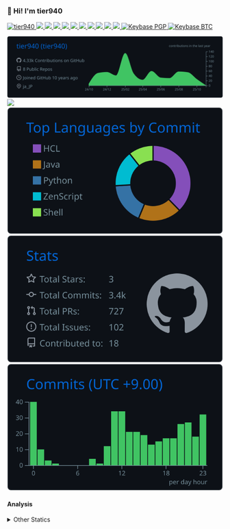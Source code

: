 ### 👋 Hi! I'm tier940

<p align="left"> 
  <a href="https://github.com/tier940/tier940/">
    <img src="https://komarev.com/ghpvc/?username=tier940" alt="tier940" />
  </a>
  <a href="http://twitter.com/tier940">
    <img height="20" src="https://img.shields.io/twitter/follow/tier940?label=Twitter&logo=twitter&style=flat" />
  </a>
  <a href="https://github.com/tier940">
    <img height="20" src="https://img.shields.io/github/followers/tier940?label=follow&logo=github&style=flat" />
  </a>
  <a href="https://www.reddit.com/user/tier940">
    <img height="20" src="https://img.shields.io/reddit/user-karma/combined/tier940?label=Reddit&logo=reddit&style=flat" />
  </a>
  <a href="https://stackoverflow.com/users/17317833/tier940">
    <img height="20" src="https://img.shields.io/stackexchange/stackoverflow/r/17317833?label=StackOverflow&logo=stack-overflow&style=flat" />
  </a>
  <a href="https://zenn.dev/tier940">
    <img height="20" src="https://zenn.badge.nikaera.com/s/tier940/likes" />
  </a>
  <a href="https://zenn.dev/tier940">
    <img height="20" src="https://zenn.badge.nikaera.com/s/tier940/followers" />
  </a>
  <a href="https://zenn.dev/tier940">
    <img height="20" src="https://zenn.badge.nikaera.com/s/tier940/articles" />
  </a>
  <a href="http://qiita.com/tier940">
    <img height="20" src="https://qiita-badge.apiapi.app/s/tier940/posts.svg" />
  </a>
  <a href="http://qiita.com/tier940">
    <img height="20" src="https://qiita-badge.apiapi.app/s/tier940/contributions.svg" />
  </a>
  <a href="https://github.com/tier940/tier940/">
    <img height="20" src="https://github.com/tier940/tier940/actions/workflows/main.yml/badge.svg" />
  </a>
  <a href="https://keybase.io/tier940">
    <img alt="Keybase PGP" src="https://img.shields.io/keybase/pgp/tier940">
  </a>
  <a href="https://keybase.io/tier940">
    <img alt="Keybase BTC" src="https://img.shields.io/keybase/btc/tier940">
  </a>
</p>

[![](https://raw.githubusercontent.com/tier940/tier940/main/profile-summary-card-output/github_dark/0-profile-details.svg)](https://github.com/vn7n24fzkq/github-profile-summary-cards)
[![](https://raw.githubusercontent.com/tier940/tier940/main/profile-summary-card-output/github_dark/1-repos-per-language.svg)](https://github.com/vn7n24fzkq/github-profile-summary-cards) [![](https://raw.githubusercontent.com/tier940/tier940/main/profile-summary-card-output/github_dark/2-most-commit-language.svg)](https://github.com/vn7n24fzkq/github-profile-summary-cards)
[![](https://raw.githubusercontent.com/tier940/tier940/main/profile-summary-card-output/github_dark/3-stats.svg)](https://github.com/vn7n24fzkq/github-profile-summary-cards) [![](https://raw.githubusercontent.com/tier940/tier940/main/profile-summary-card-output/github_dark/4-productive-time.svg)](https://github.com/vn7n24fzkq/github-profile-summary-cards)


#### Analysis
<!-- <img height="150" src="https://github.com/tier940/tier940/blob/master/images/stat.svg" alt="Alternative Text"/> -->

<details>
  <summary>Other Statics</summary>
  <!--START_SECTION:waka-->
![Code Time](http://img.shields.io/badge/Code%20Time-4%2C372%20hrs%2044%20mins-blue)

**🐱 My GitHub Data** 

> 📦 34.7 kB Used in GitHub's Storage 
 > 
> 💼 Opted to Hire
 > 
> 📜 8 Public Repositories 
 > 
> 🔑 5 Private Repositories 
 > 
**I'm an Early 🐤** 

```text
🌞 Morning                2490 commits        ████░░░░░░░░░░░░░░░░░░░░░   16.25 % 
🌆 Daytime                5613 commits        █████████░░░░░░░░░░░░░░░░   36.63 % 
🌃 Evening                5635 commits        █████████░░░░░░░░░░░░░░░░   36.77 % 
🌙 Night                  1586 commits        ███░░░░░░░░░░░░░░░░░░░░░░   10.35 % 
```
📅 **I'm Most Productive on Saturday** 

```text
Monday                   1517 commits        ██░░░░░░░░░░░░░░░░░░░░░░░   09.90 % 
Tuesday                  2510 commits        ████░░░░░░░░░░░░░░░░░░░░░   16.38 % 
Wednesday                1873 commits        ███░░░░░░░░░░░░░░░░░░░░░░   12.22 % 
Thursday                 1613 commits        ███░░░░░░░░░░░░░░░░░░░░░░   10.53 % 
Friday                   2135 commits        ███░░░░░░░░░░░░░░░░░░░░░░   13.93 % 
Saturday                 2897 commits        █████░░░░░░░░░░░░░░░░░░░░   18.90 % 
Sunday                   2779 commits        █████░░░░░░░░░░░░░░░░░░░░   18.13 % 
```


📊 **This Week I Spent My Time On** 

```text
🕑︎ Time Zone: Asia/Tokyo

💬 Programming Languages: 
Other                    27 hrs 20 mins      ███████████████████░░░░░░   77.68 % 
Java                     5 hrs 27 mins       ████░░░░░░░░░░░░░░░░░░░░░   15.50 % 
Markdown                 26 mins             ░░░░░░░░░░░░░░░░░░░░░░░░░   01.25 % 
YAML                     22 mins             ░░░░░░░░░░░░░░░░░░░░░░░░░   01.07 % 
Properties               12 mins             ░░░░░░░░░░░░░░░░░░░░░░░░░   00.59 % 

🔥 Editors: 
Edge                     25 hrs 30 mins      ██████████████████░░░░░░░   72.50 % 
IntelliJ IDEA            6 hrs 31 mins       █████░░░░░░░░░░░░░░░░░░░░   18.53 % 
VS Code                  1 hr 48 mins        █░░░░░░░░░░░░░░░░░░░░░░░░   05.16 % 
Chrome                   1 hr 20 mins        █░░░░░░░░░░░░░░░░░░░░░░░░   03.81 % 

💻 Operating System: 
Windows                  33 hrs 34 mins      ████████████████████████░   95.39 % 
Unknown OS               1 hr 20 mins        █░░░░░░░░░░░░░░░░░░░░░░░░   03.81 % 
Linux                    16 mins             ░░░░░░░░░░░░░░░░░░░░░░░░░   00.80 % 
```

**I Mostly Code in Java** 

```text
Java                     15 repos            ████████████░░░░░░░░░░░░░   50.00 % 
ZenScript                3 repos             ██░░░░░░░░░░░░░░░░░░░░░░░   10.00 % 
Shell                    2 repos             ██░░░░░░░░░░░░░░░░░░░░░░░   06.67 % 
Python                   2 repos             ██░░░░░░░░░░░░░░░░░░░░░░░   06.67 % 
HTML                     1 repo              █░░░░░░░░░░░░░░░░░░░░░░░░   03.33 % 
```



**Timeline**

![Lines of Code chart](https://raw.githubusercontent.com/tier940/tier940/main/assets/bar_graph.png)


 Last Updated on 01/09/2024 00:10:04 UTC
<!--END_SECTION:waka-->
</details>
